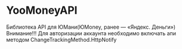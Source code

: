 # YooMoneyAPI
Библиотека API для ЮМани(ЮMoney, ранее — «Яндекс. Деньги»)
Внимание!!! Для авторизации аккаунта необходимо включать апи методом ChangeTrackingMethod.HttpNotify
